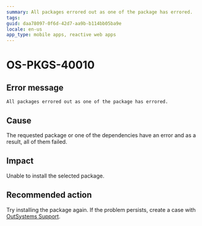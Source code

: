 ```yaml
---
summary: All packages errored out as one of the package has errored.
tags:
guid: daa78097-0f6d-42d7-aa9b-b114bb05ba9e
locale: en-us
app_type: mobile apps, reactive web apps
---
```


# OS-PKGS-40010

## Error message

`All packages errored out as one of the package has errored.`

## Cause

The requested package or one of the dependencies have an error and as a result, all of them failed.

## Impact

Unable to install the selected package.

## Recommended action

Try installing the package again.
If the problem persists, create a case with [OutSystems Support](https://www.outsystems.com/support/portal/open-support-case?ErrorCode=OS-PKGS-40010).
